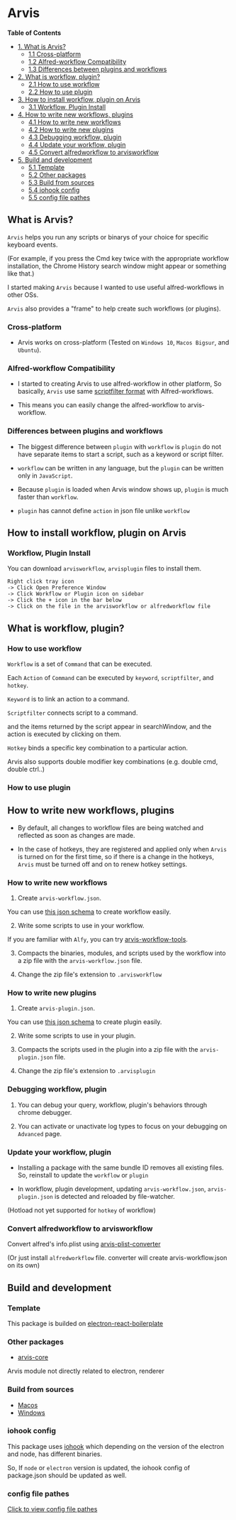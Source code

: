 # Arvis

**Table of Contents**

- [1. What is Arvis?](#what-is-arvis)
    - [1.1 Cross-platform](#cross-platform)
    - [1.2 Alfred-workflow Compatibility](#alfred-workflow-compatibility)
    - [1.3 Differences between plugins and workflows](#differences-between-plugins-and-workflows)
- [2. What is workflow, plugin?](#what-is-workflow-plugins)
    - [2.1 How to use workflow](#how-to-use-workflow)
    - [2.2 How to use plugin](#how-to-use-plugin)
- [3. How to install workflow, plugin on Arvis](#how-to-install-workflow-plugin-on-arvis)
    - [3.1 Workflow, Plugin Install](#workflow-plugin-install)
- [4. How to write new workflows, plugins](#how-to-write-new-workflows-plugins)
    - [4.1 How to write new workflows](#how-to-write-new-workflows)
    - [4.2 How to write new plugins](#how-to-write-new-plugins)
    - [4.3 Debugging workflow, plugin](#debugging-workflow-plugin)
    - [4.4 Update your workflow, plugin](#update-your-workflow-plugin)
    - [4.5 Convert alfredworkflow to arvisworkflow](#convert-alfredworkflow-to-arvisworkflow)
- [5. Build and development](#build-and-development)
    - [5.1 Template](#template)
    - [5.2 Other packages](#other-packages)
    - [5.3 Build from sources](#build-from-sources)
    - [5.4 iohook config](#iohook-config)
    - [5.5 config file pathes](#config-file-pathes)

## What is Arvis?

`Arvis` helps you run any scripts or binarys of your choice for specific keyboard events.

(For example, if you press the Cmd key twice with the appropriate workflow installation, the Chrome History search window might appear or something like that.)

I started making `Arvis` because I wanted to use useful alfred-workflows in other OSs.

`Arvis` also provides a "frame" to help create such workflows (or plugins).

### Cross-platform

* Arvis works on cross-platform (Tested on `Windows 10`, `Macos Bigsur`, and `Ubuntu`).

### Alfred-workflow Compatibility

* I started to creating Arvis to use alfred-workflow in other platform, So basically, `Arvis` use same [scriptfilter format](https://www.alfredapp.com/help/workflows/inputs/script-filter/) with Alfred-workflows.

* This means you can easily change the alfred-workflow to arvis-workflow.


### Differences between plugins and workflows

* The biggest difference between `plugin` with `workflow` is `plugin` do not have separate items to start a script, such as a keyword or script filter.

* `workflow` can be written in any language, but the `plugin` can be written only in `JavaScript`.

* Because `plugin` is loaded when Arvis window shows up, `plugin` is much faster than `workflow`.

* `plugin` has cannot define `action` in json file unlike `workflow`

## How to install workflow, plugin on Arvis

### Workflow, Plugin Install

You can download `arvisworkflow`, `arvisplugin` files to install them.

```
Right click tray icon
-> Click Open Preference Window
-> Click Workflow or Plugin icon on sidebar
-> Click the + icon in the bar below
-> Click on the file in the arvisworkflow or alfredworkflow file
```

## What is workflow, plugin?

### How to use workflow

`Workflow` is a set of `Command` that can be executed.

Each `Action` of `Command` can be executed by `keyword`, `scriptfilter`, and `hotkey`.

`Keyword` is to link an action to a command.

`Scriptfilter` connects script to a command.

and the items returned by the script appear in searchWindow, and the action is executed by clicking on them.

`Hotkey` binds a specific key combination to a particular action.

Arvis also supports double modifier key combinations (e.g. double cmd, double ctrl..)

### How to use plugin

## How to write new workflows, plugins

* By default, all changes to workflow files are being watched and reflected as soon as changes are made.

* In the case of hotkeys, they are registered and applied only when `Arvis` is turned on for the first time, so if there is a change in the hotkeys, `Arvis` must be turned off and on to renew hotkey settings.

### How to write new workflows

1. Create `arvis-workflow.json`.

You can use [this json schema](https://github.com/jopemachine/arvis-core/blob/master/workflow-schema.json) to create workflow easily.

2. Write some scripts to use in your workflow.

If you are familiar with `Alfy`, you can try [arvis-workflow-tools](https://github.com/jopemachine/arvis-workflow-tools).

3. Compacts the binaries, modules, and scripts used by the workflow into a zip file with the `arvis-workflow.json` file.

4. Change the zip file's extension to `.arvisworkflow`

### How to write new plugins

1. Create `arvis-plugin.json`.

You can use [this json schema](https://github.com/jopemachine/arvis-core/blob/master/plugin-schema.json) to create plugin easily.

2. Write some scripts to use in your plugin.

3. Compacts the scripts used in the plugin into a zip file with the `arvis-plugin.json` file.

4. Change the zip file's extension to `.arvisplugin`


### Debugging workflow, plugin

1. You can debug your query, workflow, plugin's behaviors through chrome debugger.

2. You can activate or unactivate log types to focus on your debugging on `Advanced` page.


### Update your workflow, plugin

* Installing a package with the same bundle ID removes all existing files. So, reinstall to update the `workflow` or `plugin`

* In workflow, plugin development, updating `arvis-workflow.json`, `arvis-plugin.json` is detected and reloaded by file-watcher.

(Hotload not yet supported for `hotkey` of workflow)

### Convert alfredworkflow to arvisworkflow

Convert alfred's info.plist using [arvis-plist-converter](https://github.com/jopemachine/arvis-plist-converter) 

(Or just install `alfredworkflow` file. converter will create arvis-workflow.json on its own)



## Build and development

### Template

This package is builded on [electron-react-boilerplate](https://github.com/electron-react-boilerplate/electron-react-boilerplate)

### Other packages

* [arvis-core](https://github.com/jopemachine/arvis-core)

Arvis module not directly related to electron, renderer

### Build from sources

* [Macos](./documents/build-macos.md)
* [Windows](./documents/build-windows.md)

### iohook config

This package uses [iohook](https://github.com/electron/releases) which depending on the version of the electron and node, has different binaries.

So, If `node` or `electron` version is updated, the iohook config of package.json should be updated as well.

### config file pathes

[Click to view config file pathes](./documents/config-file-pathes.md)
